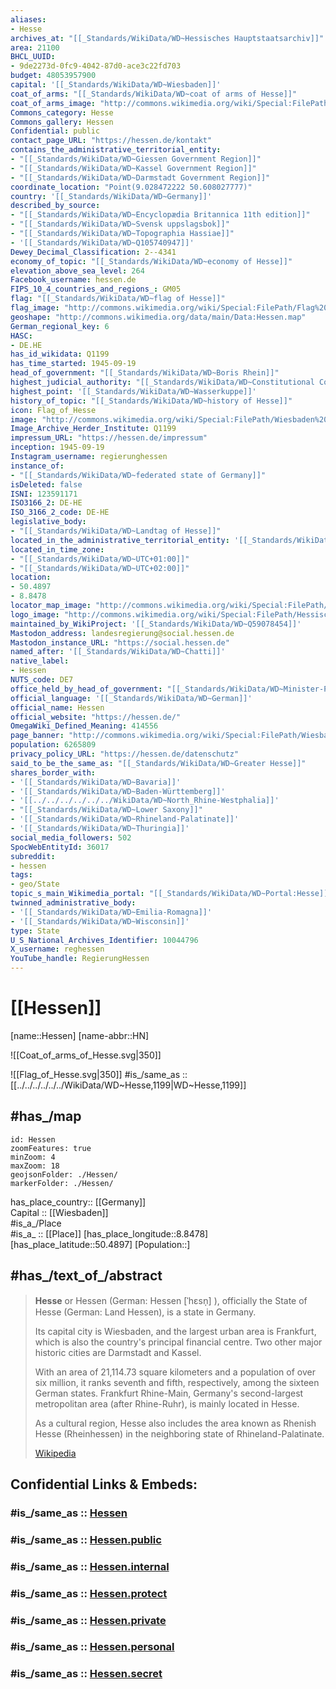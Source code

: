 ```yaml
---
aliases:
- Hesse
archives_at: "[[_Standards/WikiData/WD~Hessisches Hauptstaatsarchiv]]"
area: 21100
BHCL_UUID:
- 9de2273d-0fc9-4042-87d0-ace3c22fd703
budget: 48053957900
capital: '[[_Standards/WikiData/WD~Wiesbaden]]'
coat_of_arms: "[[_Standards/WikiData/WD~coat of arms of Hesse]]"
coat_of_arms_image: "http://commons.wikimedia.org/wiki/Special:FilePath/Coat%20of%20arms%20of%20Hesse.svg"
Commons_category: Hesse
Commons_gallery: Hessen
Confidential: public
contact_page_URL: "https://hessen.de/kontakt"
contains_the_administrative_territorial_entity:
- "[[_Standards/WikiData/WD~Giessen Government Region]]"
- "[[_Standards/WikiData/WD~Kassel Government Region]]"
- "[[_Standards/WikiData/WD~Darmstadt Government Region]]"
coordinate_location: "Point(9.028472222 50.608027777)"
country: '[[_Standards/WikiData/WD~Germany]]'
described_by_source:
- "[[_Standards/WikiData/WD~Encyclopædia Britannica 11th edition]]"
- "[[_Standards/WikiData/WD~Svensk uppslagsbok]]"
- "[[_Standards/WikiData/WD~Topographia Hassiae]]"
- '[[_Standards/WikiData/WD~Q105740947]]'
Dewey_Decimal_Classification: 2--4341
economy_of_topic: "[[_Standards/WikiData/WD~economy of Hesse]]"
elevation_above_sea_level: 264
Facebook_username: hessen.de
FIPS_10_4_countries_and_regions_: GM05
flag: "[[_Standards/WikiData/WD~flag of Hesse]]"
flag_image: "http://commons.wikimedia.org/wiki/Special:FilePath/Flag%20of%20Hesse.svg"
geoshape: "http://commons.wikimedia.org/data/main/Data:Hessen.map"
German_regional_key: 6
HASC:
- DE.HE
has_id_wikidata: Q1199
has_time_started: 1945-09-19
head_of_government: "[[_Standards/WikiData/WD~Boris Rhein]]"
highest_judicial_authority: "[[_Standards/WikiData/WD~Constitutional Court of the State of Hesse]]"
highest_point: '[[_Standards/WikiData/WD~Wasserkuppe]]'
history_of_topic: "[[_Standards/WikiData/WD~history of Hesse]]"
icon: Flag_of_Hesse
image: "http://commons.wikimedia.org/wiki/Special:FilePath/Wiesbaden%20Landtag%20Hessen%20im%20Stadtschlo%C3%9F%20Wiesbaden%20am%20Schlo%C3%9Fplatz%20-%20Foto%20Wolfgang%20Pehlemann%20Wiesbaden%20DSCN1417.jpg"
Image_Archive_Herder_Institute: Q1199
impressum_URL: "https://hessen.de/impressum"
inception: 1945-09-19
Instagram_username: regierunghessen
instance_of:
- "[[_Standards/WikiData/WD~federated state of Germany]]"
isDeleted: false
ISNI: 123591171
ISO3166_2: DE-HE
ISO_3166_2_code: DE-HE
legislative_body:
- "[[_Standards/WikiData/WD~Landtag of Hesse]]"
located_in_the_administrative_territorial_entity: '[[_Standards/WikiData/WD~Germany]]'
located_in_time_zone:
- "[[_Standards/WikiData/WD~UTC+01:00]]"
- "[[_Standards/WikiData/WD~UTC+02:00]]"
location:
- 50.4897
- 8.8478
locator_map_image: "http://commons.wikimedia.org/wiki/Special:FilePath/Locator%20map%20Hesse%20in%20Germany.svg"
logo_image: "http://commons.wikimedia.org/wiki/Special:FilePath/Hessische%20Landesregierung.svg"
maintained_by_WikiProject: '[[_Standards/WikiData/WD~Q59078454]]'
Mastodon_address: landesregierung@social.hessen.de
Mastodon_instance_URL: "https://social.hessen.de"
named_after: '[[_Standards/WikiData/WD~Chatti]]'
native_label:
- Hessen
NUTS_code: DE7
office_held_by_head_of_government: "[[_Standards/WikiData/WD~Minister-President of Hesse]]"
official_language: '[[_Standards/WikiData/WD~German]]'
official_name: Hessen
official_website: "https://hessen.de/"
OmegaWiki_Defined_Meaning: 414556
page_banner: "http://commons.wikimedia.org/wiki/Special:FilePath/Wiesbaden%20banner%20Bowling-Green%20Panorama%20Nacht.jpg"
population: 6265809
privacy_policy_URL: "https://hessen.de/datenschutz"
said_to_be_the_same_as: "[[_Standards/WikiData/WD~Greater Hesse]]"
shares_border_with:
- '[[_Standards/WikiData/WD~Bavaria]]'
- '[[_Standards/WikiData/WD~Baden-Württemberg]]'
- '[[../../../../../../WikiData/WD~North_Rhine-Westphalia]]'
- "[[_Standards/WikiData/WD~Lower Saxony]]"
- '[[_Standards/WikiData/WD~Rhineland-Palatinate]]'
- '[[_Standards/WikiData/WD~Thuringia]]'
social_media_followers: 502
SpocWebEntityId: 36017
subreddit:
- hessen
tags:
- geo/State
topic_s_main_Wikimedia_portal: "[[_Standards/WikiData/WD~Portal:Hesse]]"
twinned_administrative_body:
- '[[_Standards/WikiData/WD~Emilia-Romagna]]'
- '[[_Standards/WikiData/WD~Wisconsin]]'
type: State
U_S_National_Archives_Identifier: 10044796
X_username: reghessen
YouTube_handle: RegierungHessen
---
```


# [[Hessen]] 

[name::Hessen] 
[name-abbr::HN] 

![[Coat_of_arms_of_Hesse.svg|350]] 

![[Flag_of_Hesse.svg|350]] 
#is_/same_as :: [[../../../../../../WikiData/WD~Hesse,1199|WD~Hesse,1199]] 

## #has_/map  

```leaflet
id: Hessen
zoomFeatures: true 
minZoom: 4 
maxZoom: 18
geojsonFolder: ./Hessen/
markerFolder: ./Hessen/
```

has_place_country:: [[Germany]]  
Capital :: [[Wiesbaden]]  
#is_a_/Place  
#is_a_ :: [[Place]] 
[has_place_longitude::8.8478] 
[has_place_latitude::50.4897] 
[Population::] 

## #has_/text_of_/abstract 

> **Hesse** or Hessen (German: Hessen [ˈhɛsn̩] ), officially the State of Hesse (German: Land Hessen), 
> is a state in Germany. 
> 
> Its capital city is Wiesbaden, and the largest urban area is Frankfurt, 
> which is also the country's principal financial centre. 
> Two other major historic cities are Darmstadt and Kassel. 
> 
> With an area of 21,114.73 square kilometers and a population of over six million, 
> it ranks seventh and fifth, respectively, among the sixteen German states. 
> Frankfurt Rhine-Main, Germany's second-largest metropolitan area (after Rhine-Ruhr), 
> is mainly located in Hesse.
>
> As a cultural region, Hesse also includes the area known as Rhenish Hesse (Rheinhessen) 
> in the neighboring state of Rhineland-Palatinate.
>
> [Wikipedia](https://en.wikipedia.org/wiki/Hesse) 


## Confidential Links & Embeds: 

### #is_/same_as :: [Hessen](/_Standards/Earth/Continent/Europe/Europe~Central/Germany/Germany~West/Hessen.md) 

### #is_/same_as :: [Hessen.public](/_public/Earth/Continent/Europe/Europe~Central/Germany/Germany~West/Hessen.public.md) 

### #is_/same_as :: [Hessen.internal](/_internal/Earth/Continent/Europe/Europe~Central/Germany/Germany~West/Hessen.internal.md) 

### #is_/same_as :: [Hessen.protect](/_protect/Earth/Continent/Europe/Europe~Central/Germany/Germany~West/Hessen.protect.md) 

### #is_/same_as :: [Hessen.private](/_private/Earth/Continent/Europe/Europe~Central/Germany/Germany~West/Hessen.private.md) 

### #is_/same_as :: [Hessen.personal](/_personal/Earth/Continent/Europe/Europe~Central/Germany/Germany~West/Hessen.personal.md) 

### #is_/same_as :: [Hessen.secret](/_secret/Earth/Continent/Europe/Europe~Central/Germany/Germany~West/Hessen.secret.md)


